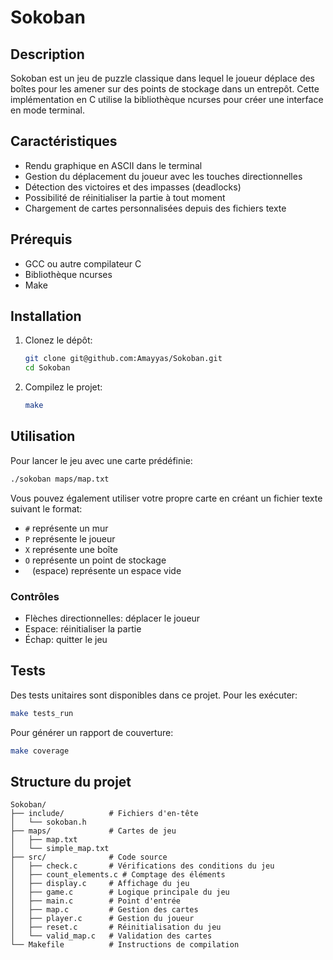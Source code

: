 # Sokoban

## Description
Sokoban est un jeu de puzzle classique dans lequel le joueur déplace des boîtes pour les amener sur des points de stockage dans un entrepôt. Cette implémentation en C utilise la bibliothèque ncurses pour créer une interface en mode terminal.

## Caractéristiques
- Rendu graphique en ASCII dans le terminal
- Gestion du déplacement du joueur avec les touches directionnelles
- Détection des victoires et des impasses (deadlocks)
- Possibilité de réinitialiser la partie à tout moment
- Chargement de cartes personnalisées depuis des fichiers texte

## Prérequis
- GCC ou autre compilateur C
- Bibliothèque ncurses
- Make

## Installation
1. Clonez le dépôt:
   ```bash
   git clone git@github.com:Amayyas/Sokoban.git
   cd Sokoban
   ```

2. Compilez le projet:
   ```bash
   make
   ```

## Utilisation
Pour lancer le jeu avec une carte prédéfinie:
```bash
./sokoban maps/map.txt
```

Vous pouvez également utiliser votre propre carte en créant un fichier texte suivant le format:
- `#` représente un mur
- `P` représente le joueur
- `X` représente une boîte
- `O` représente un point de stockage
- ` ` (espace) représente un espace vide

### Contrôles
- Flèches directionnelles: déplacer le joueur
- Espace: réinitialiser la partie
- Échap: quitter le jeu

## Tests
Des tests unitaires sont disponibles dans ce projet. Pour les exécuter:
```bash
make tests_run
```

Pour générer un rapport de couverture:
```bash
make coverage
```

## Structure du projet
```
Sokoban/
├── include/          # Fichiers d'en-tête
│   └── sokoban.h
├── maps/             # Cartes de jeu
│   ├── map.txt
│   └── simple_map.txt
├── src/              # Code source
│   ├── check.c       # Vérifications des conditions du jeu
│   ├── count_elements.c # Comptage des éléments
│   ├── display.c     # Affichage du jeu
│   ├── game.c        # Logique principale du jeu
│   ├── main.c        # Point d'entrée
│   ├── map.c         # Gestion des cartes
│   ├── player.c      # Gestion du joueur
│   ├── reset.c       # Réinitialisation du jeu
│   └── valid_map.c   # Validation des cartes
└── Makefile          # Instructions de compilation
```
